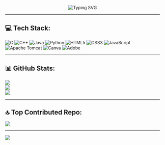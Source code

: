 <p align="center">
  <img src="https://readme-typing-svg.demolab.com?font=Fira+Code&size=30&pause=1000&color=00F7FF&center=true&vCenter=true&width=800&lines=I'm+Vaishali;Welcome+to+my+GitHub!" alt="Typing SVG" />
</p>

---

## 💻 Tech Stack:
![C](https://img.shields.io/badge/c-%2300599C.svg?style=flat&logo=c&logoColor=white) 
![C++](https://img.shields.io/badge/c++-%2300599C.svg?style=flat&logo=c%2B%2B&logoColor=white) 
![Java](https://img.shields.io/badge/java-%23ED8B00.svg?style=flat&logo=openjdk&logoColor=white) 
![Python](https://img.shields.io/badge/python-3670A0?style=flat&logo=python&logoColor=ffdd54) 
![HTML5](https://img.shields.io/badge/html5-%23E34F26.svg?style=flat&logo=html5&logoColor=white) 
![CSS3](https://img.shields.io/badge/css3-%231572B6.svg?style=flat&logo=css3&logoColor=white) 
![JavaScript](https://img.shields.io/badge/javascript-%23323330.svg?style=flat&logo=javascript&logoColor=%23F7DF1E) 
![Apache Tomcat](https://img.shields.io/badge/apache%20tomcat-%23F8DC75.svg?style=flat&logo=apache-tomcat&logoColor=black) 
![Canva](https://img.shields.io/badge/Canva-%2300C4CC.svg?style=flat&logo=Canva&logoColor=white) 
![Adobe](https://img.shields.io/badge/adobe-%23FF0000.svg?style=flat&logo=adobe&logoColor=white)

---

## 📊 GitHub Stats:
![](https://github-readme-stats.vercel.app/api?username=vaishh11&theme=gotham&hide_border=false&include_all_commits=true&count_private=true)<br/>
![](https://github-readme-streak-stats.herokuapp.com/?user=vaishh11&theme=gotham&hide_border=false)<br/>
![](https://github-readme-stats.vercel.app/api/top-langs/?username=vaishh11&theme=gotham&hide_border=false&include_all_commits=true&count_private=true&layout=compact)

---

## 🔝 Top Contributed Repo:
![](https://github-contributor-stats.vercel.app/api?username=vaishh11&limit=5&theme=gotham&combine_all_yearly_contributions=true)

---

[![](https://visitcount.itsvg.in/api?id=vaishh11&icon=5&color=9)](https://visitcount.itsvg.in)

<!-- Proudly created with GPRM ( https://gprm.itsvg.in ) -->


